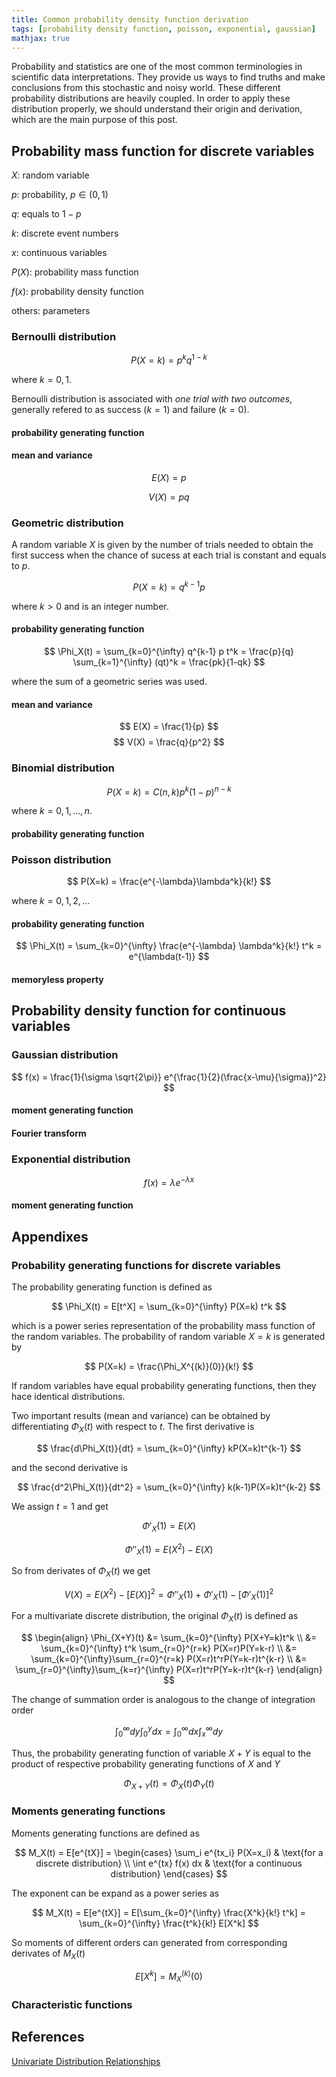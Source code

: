 ```yaml
---
title: Common probability density function derivation
tags: [probability density function, poisson, exponential, gaussian]
mathjax: true
---
```


Probability and statistics are one of the most common terminologies in scientific data interpretations. They provide us ways to find truths and make conclusions from this stochastic and noisy world. These different probability distributions are heavily coupled. In order to apply these distribution properly, we should understand their origin and derivation, which are the main purpose of this post.

## Probability mass function for discrete variables

$X$: random variable

$p$: probability, $p\in(0,1)$

$q$: equals to $1-p$

$k$: discrete event numbers

$x$: continuous variables

$P(X)$: probability mass function

$f(x)$: probability density function

others: parameters

### Bernoulli distribution

$$ P(X=k) = p^k q^{1-k} $$

where $k=0, 1$.

Bernoulli distribution is associated with *one trial with two outcomes*, generally refered to as success ($k=1$) and failure ($k=0$).

#### probability generating function

#### mean and variance

$$ E(X) = p $$

$$ V(X) = pq $$ 

### Geometric distribution

A random variable $X$ is given by the number of trials needed to obtain the first success when the chance of sucess at each trial is constant and equals to $p$.

$$ P(X=k) = q^{k-1}p $$

where $k>0$ and is an integer number.

#### probability generating function

$$ \Phi_X(t) = \sum_{k=0}^{\infty} q^{k-1} p t^k = \frac{p}{q} \sum_{k=1}^{\infty} (qt)^k = \frac{pk}{1-qk} $$

where the sum of a geometric series was used.

#### mean and variance

$$ E(X) = \frac{1}{p} $$
$$ V(X) = \frac{q}{p^2} $$

### Binomial distribution

$$ P(X=k) = C(n, k)p^k(1-p)^{n-k} $$

where $k=0,1,\dots,n$.

#### probability generating function

### Poisson distribution

$$ P(X=k) = \frac{e^{-\lambda}\lambda^k}{k!} $$

where $k = 0, 1, 2,\dots$

#### probability generating function

$$ \Phi_X(t) = \sum_{k=0}^{\infty} \frac{e^{-\lambda} \lambda^k}{k!} t^k = e^{\lambda(t-1)} $$

#### memoryless property

## Probability density function for continuous variables

### Gaussian distribution

$$ f(x) = \frac{1}{\sigma \sqrt{2\pi}} e^{\frac{1}{2}(\frac{x-\mu}{\sigma})^2} $$

#### moment generating function

#### Fourier transform

### Exponential distribution

$$ f(x) = \lambda e^{-\lambda x} $$

#### moment generating function

## Appendixes

### Probability generating functions for discrete variables

The probability generating function is defined as

$$ \Phi_X(t) = E[t^X] = \sum_{k=0}^{\infty} P(X=k) t^k  $$

which is a power series representation of the probability mass function of the random variables. The probability of random variable $X=k$ is generated by

$$ P(X=k) = \frac{\Phi_X^{(k)}(0)}{k!} $$

If random variables have equal probability generating functions, then they hace identical distributions.

Two important results (mean and variance) can be obtained by differentiating $\Phi_X(t)$ with respect to $t$. The first derivative is

$$ \frac{d\Phi_X(t)}{dt} = \sum_{k=0}^{\infty} kP(X=k)t^{k-1} $$

and the second derivative is

$$ \frac{d^2\Phi_X(t)}{dt^2} = \sum_{k=0}^{\infty} k(k-1)P(X=k)t^{k-2} $$

We assign $t=1$ and get

$$ \Phi'_X(1) = E(X) $$

$$ \Phi''_X(1) = E(X^2)-E(X) $$

So from derivates of $\Phi_X(t)$ we get

$$ V(X) = E(X^2)-[E(X)]^2 = \Phi''_X(1) + \Phi'_X(1) - [\Phi'_X(1)]^2 $$

For a multivariate discrete distribution, the original $\Phi_X(t)$ is defined as

$$ \begin{align} \Phi_{X+Y}(t) &= \sum_{k=0}^{\infty} P(X+Y=k)t^k \\ &= \sum_{k=0}^{\infty} t^k \sum_{r=0}^{r=k} P(X=r)P(Y=k-r) \\ &= \sum_{k=0}^{\infty}\sum_{r=0}^{r=k} P(X=r)t^rP(Y=k-r)t^{k-r} \\ &= \sum_{r=0}^{\infty}\sum_{k=r}^{\infty} P(X=r)t^rP(Y=k-r)t^{k-r} \end{align} $$

The change of summation order is analogous to the change of integration order

$$ \int_0^{\infty}dy \int_0^y dx = \int_0^{\infty} dx \int_x^{\infty} dy $$

Thus, the probability generating function of variable $X+Y$ is equal to the product of respective probability generating functions of $X$ and $Y$

$$ \Phi_{X+Y}(t) = \Phi_X(t) \Phi_Y(t) $$

### Moments generating functions

Moments generating functions are defined as

$$ M_X(t) = E[e^{tX}] = \begin{cases} \sum_i e^{tx_i} P(X=x_i) & \text{for a discrete distribution} \\ \int e^{tx} f(x) dx & \text{for a continuous distribution} \end{cases} $$

The exponent can be expand as a power series as

$$ M_X(t) = E[e^{tX}] = E[\sum_{k=0}^{\infty} \frac{X^k}{k!} t^k] = \sum_{k=0}^{\infty} \frac{t^k}{k!} E[X^k] $$

So moments of different orders can generated from corresponding derivates of $M_X(t)$

$$ E[X^k] = M_X^{(k)}(0) $$

### Characteristic functions



## References
[Univariate Distribution Relationships](http://www.math.wm.edu/~leemis/chart/UDR/UDR.html)
